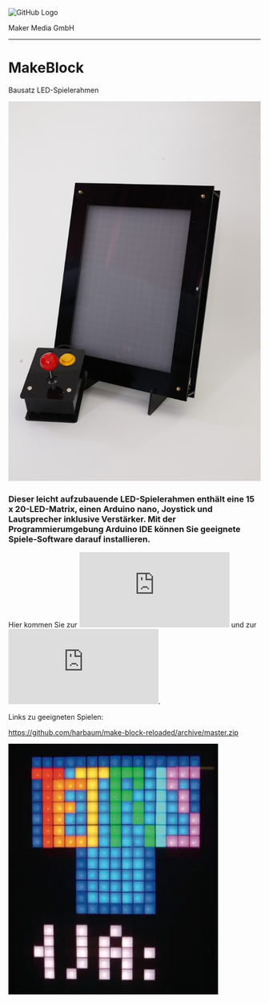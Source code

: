 ![GitHub Logo](http://www.heise.de/make/icons/make_logo.png)

Maker Media GmbH
*** 

# MakeBlock
Bausatz LED-Spielerahmen 

![Picture](https://github.com/MakeMagazinDE/MakeBlock/blob/master/_MG_0119.JPG) 


### Dieser leicht aufzubauende LED-Spielerahmen enthält eine 15 x 20-LED-Matrix, einen Arduino nano, Joystick und Lautsprecher inklusive Verstärker. Mit der Programmierumgebung Arduino IDE können Sie geeignete Spiele-Software darauf installieren.

Hier kommen Sie zur ![Teileliste](https://github.com/MakeMagazinDE/MakeBlock/blob/master/Teileliste/Bauteile.pdf) und zur ![Bauanleitung](https://github.com/MakeMagazinDE/MakeBlock/blob/master/Bauanleitung/Bauanleitung.pdf).

Links zu geeigneten Spielen:

https://github.com/harbaum/make-block-reloaded/archive/master.zip

![Picture](https://github.com/MakeMagazinDE/MakeBlock/blob/master/tn_tetris_hw11.slr_SO.jpg) 


